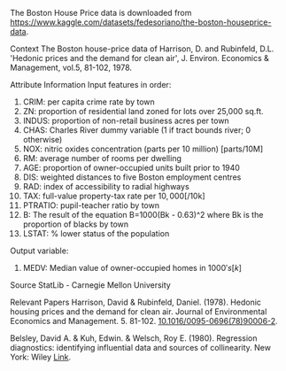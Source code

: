 The Boston House Price data is downloaded from https://www.kaggle.com/datasets/fedesoriano/the-boston-houseprice-data. 

Context
The Boston house-price data of Harrison, D. and Rubinfeld, D.L. 'Hedonic prices and the demand for clean air', J. Environ. Economics & Management, vol.5, 81-102, 1978.

Attribute Information
Input features in order:
1) CRIM: per capita crime rate by town
2) ZN: proportion of residential land zoned for lots over 25,000 sq.ft.
3) INDUS: proportion of non-retail business acres per town
4) CHAS: Charles River dummy variable (1 if tract bounds river; 0 otherwise)
5) NOX: nitric oxides concentration (parts per 10 million) [parts/10M]
6) RM: average number of rooms per dwelling
7) AGE: proportion of owner-occupied units built prior to 1940
8) DIS: weighted distances to five Boston employment centres
9) RAD: index of accessibility to radial highways
10) TAX: full-value property-tax rate per $10,000 [$/10k]
11) PTRATIO: pupil-teacher ratio by town
12) B: The result of the equation B=1000(Bk - 0.63)^2 where Bk is the proportion of blacks by town
13) LSTAT: % lower status of the population

Output variable:
1) MEDV: Median value of owner-occupied homes in $1000's [k$]

Source
StatLib - Carnegie Mellon University

Relevant Papers
Harrison, David & Rubinfeld, Daniel. (1978). Hedonic housing prices and the demand for clean air. Journal of Environmental Economics and Management. 5. 81-102. [10.1016/0095-0696(78)90006-2](https://www.researchgate.net/profile/Daniel-Rubinfeld/publication/4974606_Hedonic_housing_prices_and_the_demand_for_clean_air/links/5c38ce85458515a4c71e3a64/Hedonic-housing-prices-and-the-demand-for-clean-air.pdf). 

Belsley, David A. & Kuh, Edwin. & Welsch, Roy E. (1980). Regression diagnostics: identifying influential data and sources of collinearity. New York: Wiley [Link](https://www.wiley.com/en-us/Regression+Diagnostics%3A+Identifying+Influential+Data+and+Sources+of+Collinearity-p-9780471691174).
